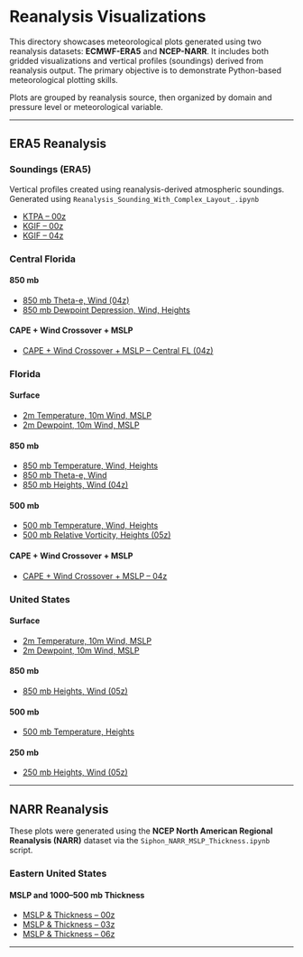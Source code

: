 # Reanalysis Visualizations

This directory showcases meteorological plots generated using two reanalysis datasets: **ECMWF-ERA5** and **NCEP-NARR**. It includes both gridded visualizations and vertical profiles (soundings) derived from reanalysis output. The primary objective is to demonstrate Python-based meteorological plotting skills.

Plots are grouped by reanalysis source, then organized by domain and pressure level or meteorological variable.

---

## ERA5 Reanalysis

### Soundings (ERA5)
Vertical profiles created using reanalysis-derived atmospheric soundings.  
Generated using `Reanalysis_Sounding_With_Complex_Layout_.ipynb`

- [KTPA – 00z](Reanalysis_SkewT_KTPA_19980223_00Z.png)
- [KGIF – 00z](Reanalysis_SkewT_KGIF_19980223_00Z.png)
- [KGIF – 04z](Reanalysis_SkewT_KGIF_19980223_04Z.png)

### Central Florida

#### 850 mb
- [850 mb Theta-e, Wind (04z)](CFL_850mb_Theta-e_Heights_Wind_1998_02_23_04.png)
- [850 mb Dewpoint Depression, Wind, Heights](CFL_850mb_DewpointDepression_Heights_Wind_1998_02_23_04.png)

#### CAPE + Wind Crossover + MSLP
- [CAPE + Wind Crossover + MSLP – Central FL (04z)](CFL_CAPE_MSLP_WindCrossover_1998_02_23_04.png)

### Florida

#### Surface
- [2m Temperature, 10m Wind, MSLP](FL_surface_Temp_MSLP_Wind_1998_02_23_00.png)
- [2m Dewpoint, 10m Wind, MSLP](FL_surface_Dewpoint_MSLP_Wind_1998_02_23_00.png)

#### 850 mb
- [850 mb Temperature, Wind, Heights](FL_850mb_Temp_Heights_Wind1998_02_23_00.png)
- [850 mb Theta-e, Wind](FL_850mb_Theta-e_Heights_Wind_1998_02_23_00.png)
- [850 mb Heights, Wind (04z)](FL_850mb_Heights_Wind_1998_02_23_04.png)

#### 500 mb
- [500 mb Temperature, Wind, Heights](FL_500mb_Temp_Heights_Wind1998_02_23_00.png)
- [500 mb Relative Vorticity, Heights (05z)](FL_500mb_RelVorticity_Heights_1998_02_23_05.png)

#### CAPE + Wind Crossover + MSLP
- [CAPE + Wind Crossover + MSLP – 04z](FL_CAPE_MSLP_WindCrossover_1998_02_23_04.png)

### United States

#### Surface
- [2m Temperature, 10m Wind, MSLP](US_surface_Temp_MSLP_Wind_1998_02_23_00.png)
- [2m Dewpoint, 10m Wind, MSLP](US_surface_Dewpoint_MSLP_Wind_1998_02_23_00.png)

#### 850 mb
- [850 mb Heights, Wind (05z)](US_850mb_Heights_Wind_1998_02_23_05.png)

#### 500 mb
- [500 mb Temperature, Heights](US_500mb_Temp_Heights_1998_02_23_00.png)

#### 250 mb
- [250 mb Heights, Wind (05z)](US_250mb_Heights_Wind_1998_02_23_05.png)

---

## NARR Reanalysis

These plots were generated using the **NCEP North American Regional Reanalysis (NARR)** dataset via the `Siphon_NARR_MSLP_Thickness.ipynb` script.

### Eastern United States

#### MSLP and 1000–500 mb Thickness
- [MSLP & Thickness – 00z](EAST_US_MSLP_Thickness_Map_1998_02_23_00.png)
- [MSLP & Thickness – 03z](EAST_US_MSLP_Thickness_Map_1998_02_23_03.png)
- [MSLP & Thickness – 06z](EAST_US_MSLP_Thickness_Map_1998_02_23_06.png)

---
